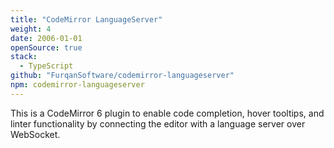 ```yaml
---
title: "CodeMirror LanguageServer"
weight: 4
date: 2006-01-01
openSource: true
stack:
  - TypeScript
github: "FurqanSoftware/codemirror-languageserver"
npm: codemirror-languageserver
---
```


This is a CodeMirror 6 plugin to enable code completion, hover tooltips, and linter functionality by connecting the editor with a language server over WebSocket.
